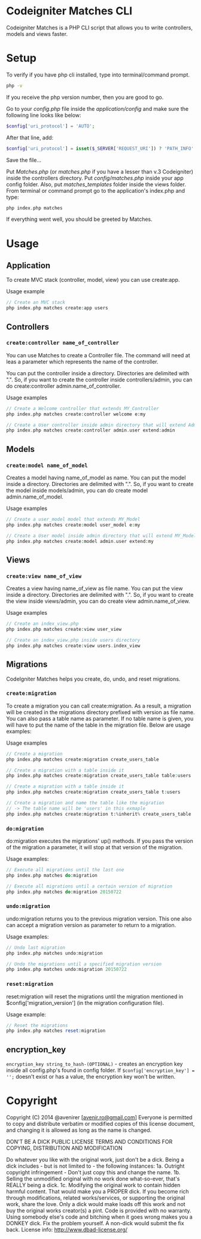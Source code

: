 # Codeigniter Matches CLI


Codeigniter Matches is a PHP CLI script that allows you to write controllers, models and views faster.

# Setup

To verify if you have php cli installed, type into terminal/command prompt.
```sh
php -v
```
If you receive the php version number, then you are good to go.

Go to your *config.php* file inside the *application/config* and make sure the following line looks like below:

```php
$config['uri_protocol'] = 'AUTO';
```
After that line, add:

```php
$config['uri_protocol'] = isset($_SERVER['REQUEST_URI']) ? 'PATH_INFO' : 'CLI';
```

Save the file...

Put *Matches.php* (or *matches.php* if you have a lesser than v.3 Codeigniter) inside the controllers directory. Put *config/matches.php* inside your app config folder. Also, put *matches_templates* folder inside the views folder.
From terminal or command prompt go to the application's index.php and type:

```php
php index.php matches
```

If everything went well, you should be greeted by Matches.

# Usage

## Application

To create MVC stack (controller, model, view) you can use create:app.

Usage example

```php
// Create an MVC stack
php index.php matches create:app users
```

## Controllers

### `create:controller name_of_controller`

You can use Matches to create a Controller file. The command will need at leas a parameter which represents the name of the controller.

You can put the controller inside a directory. Directories are delimited with ".". So, if you want to create the controller inside controllers/admin, you can do create:controller admin.name_of_controller.

Usage examples

```php
// Create a Welcome controller that extends MY_Controller
php index.php matches create:controller welcome e:my

// Create a User controller inside admin directory that will extend Admin_Controller
php index.php matches create:controller admin.user extend:admin
```

## Models

### `create:model name_of_model`

Creates a model having name_of_model as name. You can put the model inside a directory. Directories are delimited with ".". So, if you want to create the model inside models/admin, you can do create model admin.name_of_model.

Usage examples

```php
// Create a user_model model that extends MY_Model
php index.php matches create:model user_model e:my

// Create a User model inside admin directory that will extend MY_Model
php index.php matches create:model admin.user extend:my
```

## Views

### `create:view name_of_view`

Creates a view having name_of_view as file name. You can put the view inside a directory. Directories are delimited with ".". So, if you want to create the view inside views/admin, you can do create view admin.name_of_view.

Usage examples

```php
// Create an index_view.php
php index.php matches create:view user_view

// Create an index_view.php inside users directory
php index.php matches create:view users.index_view
```

## Migrations

CodeIgniter Matches helps you create, do, undo, and reset migrations.

### `create:migration`

To create a migration you can call create:migration. As a result, a migration will be created in the migrations directory prefixed with version as file name. You can also pass a table name as parameter. If no table name is given, you will have to put the name of the table in the migration file. Below are usage examples:

Usage examples

```php
// Create a migration
php index.php matches create:migration create_users_table

// Create a migration with a table inside it
php index.php matches create:migration create_users_table table:users

// Create a migration with a table inside it
php index.php matches create:migration create_users_table t:users

// Create a migration and name the table like the migration
// -> The table name will be 'users' in this exmaple
php index.php matches create:migration t:%inherit% create_users_table
```

### `do:migration`

do:migration executes the migrations' up() methods. If you pass the version of the migration a parameter, it will stop at that version of the migration.

Usage examples:

```php
// Execute all migrations until the last one
php index.php matches do:migration

// Execute all migrations until a certain version of migration
php index.php matches do:migration 20150722
```

### `undo:migration`

undo:migration returns you to the previous migration version. This one also can accept a migration version as parameter to return to a migration.

Usage examples:
```php
// Undo last migration
php index.php matches undo:migration

// Undo the migrations until a specified migration version
php index.php matches undo:migration 20150722
```

### `reset:migration`

reset:migration will reset the migrations until the migration mentioned in $config['migration_version'] (in the migration configuration file).

Usage example:

```php
// Reset the migrations
php index.php matches reset:migration
```

## encryption_key

`encryption_key string_to_hash-(OPTIONAL)` - creates an encryption key inside all config.php's found in config folder. If `$config['encryption_key'] = '';` doesn't exist or has a value, the encryption key won't be written.


# Copyright

Copyright (C) 2014 @avenirer [avenir.ro@gmail.com]
Everyone is permitted to copy and distribute verbatim or modified copies of this license document, and changing it is allowed as long as the name is changed.

DON'T BE A DICK PUBLIC LICENSE TERMS AND CONDITIONS FOR COPYING, DISTRIBUTION AND MODIFICATION

Do whatever you like with the original work, just don't be a dick.
Being a dick includes - but is not limited to - the following instances:
1a. Outright copyright infringement - Don't just copy this and change the name.
1b. Selling the unmodified original with no work done what-so-ever, that's REALLY being a dick.
1c. Modifying the original work to contain hidden harmful content. That would make you a PROPER dick.
If you become rich through modifications, related works/services, or supporting the original work, share the love. Only a dick would make loads off this work and not buy the original works creator(s) a pint.
Code is provided with no warranty. 
Using somebody else's code and bitching when it goes wrong makes you a DONKEY dick. 
Fix the problem yourself. A non-dick would submit the fix back.
License info: http://www.dbad-license.org/
